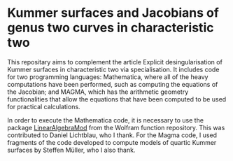 # Kummer surfaces and Jacobians of genus two curves in characteristic two

This repositary aims to complement the article Explicit desingularisation of Kummer surfaces in characteristic two via specialisation. It includes code for two programming languages: Mathematica, where all of the heavy computations have been performed, such as computing the equations of the Jacobian; and MAGMA, which has the arithmetic geometry functionalities that allow the equations that have been computed to be used for practical calculations. 

In order to execute the Mathematica code, it is necessary to use the package <a href='https://resources.wolframcloud.com/FunctionRepository/resources/LinearAlgebraMod/' >LinearAlgebraMod</a> from the Wolfram function repository. This was contributed to Daniel Lichtblau, who I thank. For the Magma code, I used fragments of the code developed to compute models of quartic Kummer surfaces by Steffen Müller, who I also thank.
